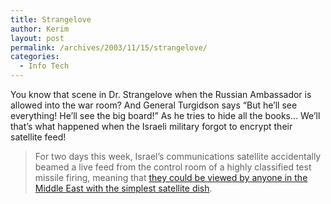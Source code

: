 ```yaml
---
title: Strangelove
author: Kerim
layout: post
permalink: /archives/2003/11/15/strangelove/
categories:
  - Info Tech
---
```

You know that scene in Dr. Strangelove when the Russian Ambassador is allowed into the war room? And General Turgidson says &#8220;But he&#8217;ll see everything! He&#8217;ll see the big board!&#8221; As he tries to hide all the books&#8230; We&#8217;ll that&#8217;s what happened when the Israeli military forgot to encrypt their satellite feed!


>   For two days this week, Israel&#8217;s communications satellite accidentally beamed a live feed from the control room of a highly classified test missile firing, meaning that <a href="http://www.guardian.co.uk/international/story/0,3604,1079623,00.html" onclick="_gaq.push(['_trackEvent', 'outbound-article', 'http://www.guardian.co.uk/international/story/0,3604,1079623,00.html', 'they could be viewed by anyone in the Middle East with the simplest satellite dish']);" >they could be viewed by anyone in the Middle East with the simplest satellite dish</a>.



